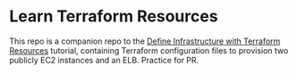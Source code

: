 # Learn Terraform Resources

This repo is a companion repo to the [Define Infrastructure with Terraform Resources](https://developer.hashicorp.com/terraform/tutorials/configuration-language/resource) tutorial, containing Terraform configuration files to provision two publicly EC2 instances and an ELB.
Practice for PR.
